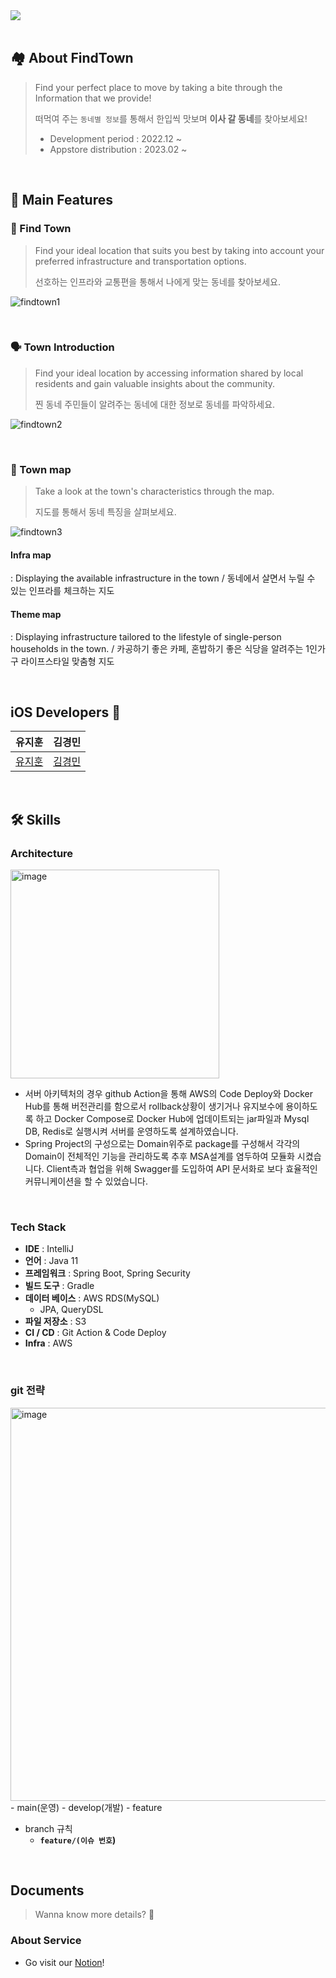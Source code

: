 <a href="https://apple.co/3kop9Ys">
      <img src="https://i.imgur.com/xTobLYW.png"/>
</a>

<br>

<br>

## 🏘 About FindTown

> Find your perfect place to move by taking a bite through the Information that we provide!
> 
> 떠먹여 주는 `동네별 정보`를 통해서 한입씩 맛보며 **이사 갈 동네**를 찾아보세요!
> + Development period : 2022.12 ~
> + Appstore distribution : 2023.02 ~

<br>


## 🌟 Main Features

### 🔎 Find Town
> Find your ideal location that suits you best by taking into account your preferred infrastructure and transportation options.
> 
> 선호하는 인프라와 교통편을 통해서 나에게 맞는 동네를 찾아보세요.

![findtown1](https://github.com/YAPP-Github/21st-iOS-Team-1-iOS/assets/77603632/d8dcd16c-6d35-4185-a4e8-8c1a27124e61)


<br>

### 🗣 Town Introduction
> Find your ideal location by accessing information shared by local residents and gain valuable insights about the community.
> 
> 찐 동네 주민들이 알려주는 동네에 대한 정보로 동네를 파악하세요.

![findtown2](https://github.com/YAPP-Github/21st-iOS-Team-1-iOS/assets/77603632/4141d929-599b-4970-af0e-2877de16c5b5)

<br>

### 📍 Town map
> Take a look at the town's characteristics through the map.
>
> 지도를 통해서 동네 특징을 살펴보세요.

![findtown3](https://github.com/YAPP-Github/21st-iOS-Team-1-iOS/assets/77603632/d41fd897-dc9b-46dc-86a0-ee6fb161a012)

#### Infra map
: Displaying the available infrastructure in the town / 동네에서 살면서 누릴 수 있는 인프라를 체크하는 지도

#### Theme map
: Displaying infrastructure tailored to the lifestyle of single-person households in the town. / 카공하기 좋은 카페, 혼밥하기 좋은 식당을 알려주는  1인가구 라이프스타일 맞춤형 지도

<br>

## iOS Developers 

| **유지훈** | **김경민** |
|:---:|:---:|
|[유지훈](https://github.com/YOUJI2)|[김경민](https://github.com/gmkim20713)|

<br>

## 🛠 Skills 

### Architecture
<img width="334" alt="image" src="https://github.com/FindTown/FindTown-Server/assets/43923432/9fa2e8ab-6625-4daa-a94f-58571b1171d7">

-	서버 아키텍처의 경우 github Action을 통해 AWS의 Code Deploy와 Docker Hub를 통해 버전관리를 함으로서 rollback상황이 생기거나 유지보수에 용이하도록 하고 Docker Compose로 Docker Hub에 업데이트되는 jar파일과 Mysql DB, Redis로 실행시켜 서버를 운영하도록 설계하였습니다.
-	Spring Project의 구성으로는 Domain위주로 package를 구성해서 각각의 Domain이 전체적인 기능을 관리하도록 추후 MSA설계를 염두하여 모듈화 시켰습니다. Client측과 협업을 위해 Swagger를 도입하여 API 문서화로 보다 효율적인 커뮤니케이션을 할 수 있었습니다.

<br>

### Tech Stack

- **IDE** : IntelliJ
- **언어** : Java 11
- **프레임워크** : Spring Boot, Spring Security
- **빌드 도구** : Gradle
- **데이터 베이스** : AWS RDS(MySQL)
    - JPA, QueryDSL
- **파일 저장소** : S3
- **CI / CD** : Git Action & Code Deploy
- **Infra** : AWS

<br>

### git 전략
<img width="629" alt="image" src="https://github.com/FindTown/FindTown-Server/assets/43923432/825494c9-08ec-4022-b928-ac589670dd0a">
- main(운영) - develop(개발) - feature

- branch 규칙
    - **`feature/(이슈 번호`)**

<br>

## Documents 
> Wanna know more details? 🧐

### About Service
+ Go visit our [Notion](https://lacy-ambulance-6f8.notion.site/879fba51986844dda3121d3452febd4d?pvs=4)!

<br>
